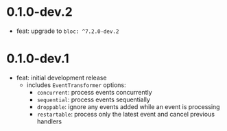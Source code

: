 # 0.1.0-dev.2

- feat: upgrade to `bloc: ^7.2.0-dev.2`

# 0.1.0-dev.1

- feat: initial development release
  - includes `EventTransformer` options:
    - `concurrent`: process events concurrently
    - `sequential`: process events sequentially
    - `droppable`: ignore any events added while an event is processing
    - `restartable`: process only the latest event and cancel previous handlers
